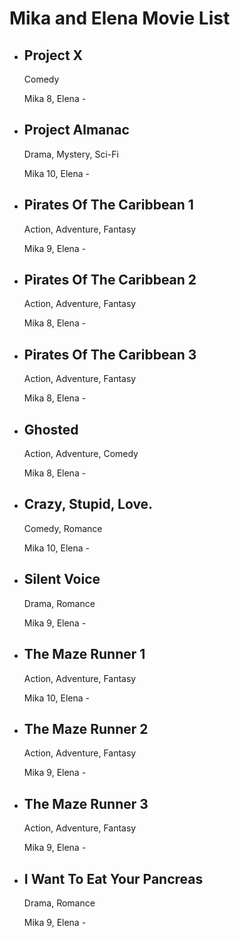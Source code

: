
<html lang="en">
<head>
   
</head>
<body>
    <h1>Mika and Elena Movie List</h1>
    <ul>
        <li>
            <h2>Project X</h2>
            <p>Comedy</p>
            <span class="rating">Mika 8,</span>
            <span class="rating"> Elena -</span>
        </li>
        <li>
            <h2>Project Almanac</h2>
            <p>Drama, Mystery, Sci-Fi</p>
            <span class="rating">Mika 10,</span>
           <span class="rating"> Elena -</span>
        </li>
        <li>
            <h2>Pirates Of The Caribbean 1</h2>
            <p>Action, Adventure, Fantasy</p>
            <span class="rating">Mika 9,</span>
           <span class="rating"> Elena -</span>
        </li>
         <li>
            <h2>Pirates Of The Caribbean 2</h2>
            <p>Action, Adventure, Fantasy</p>
            <span class="rating">Mika 8,</span>
            <span class="rating"> Elena -</span>
        </li>
         <li>
            <h2>Pirates Of The Caribbean 3</h2>
            <p>Action, Adventure, Fantasy</p>
            <span class="rating">Mika 8,</span>
            <span class="rating"> Elena -</span>
        </li>
         <li>
            <h2>Ghosted</h2>
            <p>Action, Adventure, Comedy</p>
            <span class="rating">Mika 8,</span>
            <span class="rating"> Elena -</span>
        </li>
         <li>
            <h2>Crazy, Stupid, Love.</h2>
            <p>Comedy, Romance</p>
            <span class="rating">Mika 10,</span>
            <span class="rating"> Elena -</span>
        </li>
         <li>
            <h2>Silent Voice</h2>
            <p>Drama, Romance</p>
            <span class="rating">Mika 9,</span>
            <span class="rating"> Elena -</span>
        </li>
         <li>
            <h2>The Maze Runner 1</h2>
            <p>Action, Adventure, Fantasy</p>
            <span class="rating">Mika 10,</span>
            <span class="rating"> Elena -</span>
        </li>
        <li>
            <h2>The Maze Runner 2</h2>
            <p>Action, Adventure, Fantasy</p>
            <span class="rating">Mika 9,</span>
           <span class="rating"> Elena -</span>
        </li>
        <li>
            <h2>The Maze Runner 3</h2>
            <p>Action, Adventure, Fantasy</p>
            <span class="rating">Mika 9,</span>
           <span class="rating"> Elena -</span>
        </li>
        <li>
            <h2>I Want To Eat Your Pancreas</h2>
            <p>Drama, Romance</p>
            <span class="rating">Mika 9,</span>
           <span class="rating"> Elena -</span>
        </li>
        
    
</body>
</html>
